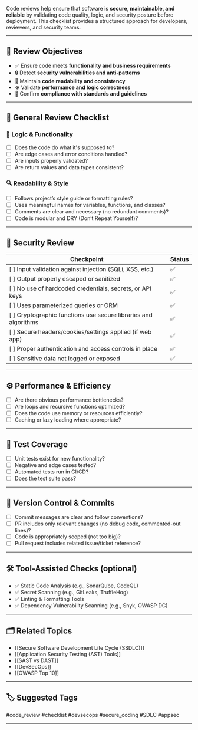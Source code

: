 Code reviews help ensure that software is **secure, maintainable, and reliable** by validating code quality, logic, and security posture before deployment. This checklist provides a structured approach for developers, reviewers, and security teams.

---

## 🎯 Review Objectives

- ✅ Ensure code meets **functionality and business requirements**
- 🔒 Detect **security vulnerabilities and anti-patterns**
- 🧼 Maintain **code readability and consistency**
- ⚙️ Validate **performance and logic correctness**
- 📜 Confirm **compliance with standards and guidelines**

---

## 🧱 General Review Checklist

### 🧠 Logic & Functionality
- [ ] Does the code do what it's supposed to?
- [ ] Are edge cases and error conditions handled?
- [ ] Are inputs properly validated?
- [ ] Are return values and data types consistent?

### 🔍 Readability & Style
- [ ] Follows project’s style guide or formatting rules?
- [ ] Uses meaningful names for variables, functions, and classes?
- [ ] Comments are clear and necessary (no redundant comments)?
- [ ] Code is modular and DRY (Don’t Repeat Yourself)?

---

## 🔐 Security Review

| Checkpoint                             | Status |
|----------------------------------------|--------|
| [ ] Input validation against injection (SQLi, XSS, etc.) | ✅ |
| [ ] Output properly escaped or sanitized | ✅ |
| [ ] No use of hardcoded credentials, secrets, or API keys | ✅ |
| [ ] Uses parameterized queries or ORM | ✅ |
| [ ] Cryptographic functions use secure libraries and algorithms | ✅ |
| [ ] Secure headers/cookies/settings applied (if web app) | ✅ |
| [ ] Proper authentication and access controls in place | ✅ |
| [ ] Sensitive data not logged or exposed | ✅ |

---

## ⚙️ Performance & Efficiency

- [ ] Are there obvious performance bottlenecks?
- [ ] Are loops and recursive functions optimized?
- [ ] Does the code use memory or resources efficiently?
- [ ] Caching or lazy loading where appropriate?

---

## 🧪 Test Coverage

- [ ] Unit tests exist for new functionality?
- [ ] Negative and edge cases tested?
- [ ] Automated tests run in CI/CD?
- [ ] Does the test suite pass?

---

## 🔁 Version Control & Commits

- [ ] Commit messages are clear and follow conventions?
- [ ] PR includes only relevant changes (no debug code, commented-out lines)?
- [ ] Code is appropriately scoped (not too big)?
- [ ] Pull request includes related issue/ticket reference?

---

## 🛠 Tool-Assisted Checks (optional)

- ✅ Static Code Analysis (e.g., SonarQube, CodeQL)
- ✅ Secret Scanning (e.g., GitLeaks, TruffleHog)
- ✅ Linting & Formatting Tools
- ✅ Dependency Vulnerability Scanning (e.g., Snyk, OWASP DC)

---

## 🗂 Related Topics

- [[Secure Software Development Life Cycle (SSDLC)]]
- [[Application Security Testing (AST) Tools]]
- [[SAST vs DAST]]
- [[DevSecOps]]
- [[OWASP Top 10]]

---

## 🏷 Suggested Tags

#code_review #checklist #devsecops #secure_coding #SDLC #appsec

---

